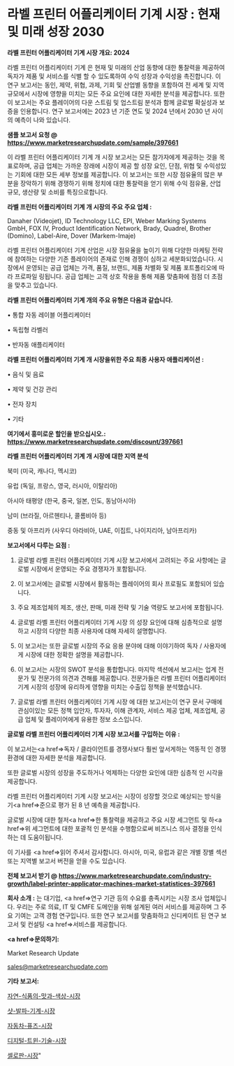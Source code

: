 # 라벨 프린터 어플리케이터 기계 시장 : 현재 및 미래 성장 2030

<strong>라벨 프린터 어플리케이터 기계 시장 개요: 2024</strong>

라벨 프린터 어플리케이터 기계 은 현재 및 미래의 산업 동향에 대한 통찰력을 제공하여 독자가 제품 및 서비스를 식별 할 수 있도록하여 수익 성장과 수익성을 촉진합니다. 이 연구 보고서는 동인, 제약, 위협, 과제, 기회 및 산업별 동향을 포함하여 전 세계 및 지역 규모에서 시장에 영향을 미치는 모든 주요 요인에 대한 자세한 분석을 제공합니다. 또한이 보고서는 주요 플레이어의 다운 스트림 및 업스트림 분석과 함께 글로벌 확실성과 보증을 인용합니다. 연구 보고서에는 2023 년 기준 연도 및 2024 년에서 2030 년 사이의 예측이 나와 있습니다.



<strong>샘플 보고서 요청 @ <a href=https://www.marketresearchupdate.com/sample/397661>https://www.marketresearchupdate.com/sample/397661</a></strong>

이 라벨 프린터 어플리케이터 기계 개 시장 보고서는 모든 참가자에게 제공하는 것을 목표로하며, 공급 업체는 가까운 장래에 시장이 제공 할 성장 요인, 단점, 위협 및 수익성있는 기회에 대한 모든 세부 정보를 제공합니다. 이 보고서는 또한 시장 점유율의 많은 부분을 장악하기 위해 경쟁하기 위해 정치에 대한 통찰력을 얻기 위해 수익 점유율, 산업 규모, 생산량 및 소비를 특징으로합니다.



<strong>라벨 프린터 어플리케이터 기계 개 시장의 주요 주요 업체 :</strong>

Danaher (Videojet), ID Technology LLC, EPI, Weber Marking Systems GmbH, FOX IV, Product Identification Network, Brady, Quadrel, Brother (Domino), Label-Aire, Dover (Markem-Imaje)

라벨 프린터 어플리케이터 기계 산업은 시장 점유율을 높이기 위해 다양한 마케팅 전략에 참여하는 다양한 기존 플레이어의 존재로 인해 경쟁이 심하고 세분화되었습니다. 시장에서 운영되는 공급 업체는 가격, 품질, 브랜드, 제품 차별화 및 제품 포트폴리오에 따라 프로파일 링됩니다. 공급 업체는 고객 상호 작용을 통해 제품 맞춤화에 점점 더 초점을 맞추고 있습니다.



<strong>라벨 프린터 어플리케이터 기계 개의 주요 유형은 다음과 같습니다.</strong>

• 통합 자동 레이블 어플리케이터

• 독립형 라벨러

• 반자동 애플리케이터



<strong>라벨 프린터 어플리케이터 기계 개 시장을위한 주요 최종 사용자 애플리케이션 :</strong>

• 음식 및 음료

• 제약 및 건강 관리

• 전자 장치

• 기타



<strong>여기에서 흥미로운 할인을 받으십시오.: <a href=https://www.marketresearchupdate.com/discount/397661>https://www.marketresearchupdate.com/discount/397661</a></strong>



<strong>라벨 프린터 어플리케이터 기계 개 시장에 대한 지역 분석</strong>

북미 (미국, 캐나다, 멕시코)

유럽 (독일, 프랑스, 영국, 러시아, 이탈리아)

아시아 태평양 (한국, 중국, 일본, 인도, 동남아시아)

남미 (브라질, 아르헨티나, 콜롬비아 등)

중동 및 아프리카 (사우디 아라비아, UAE, 이집트, 나이지리아, 남아프리카)



<strong>보고서에서 다루는 요점 :</strong>

1. 글로벌 라벨 프린터 어플리케이터 기계 시장 보고서에서 고려되는 주요 사항에는 글로벌 시장에서 운영되는 주요 경쟁자가 포함됩니다.

2. 이 보고서에는 글로벌 시장에서 활동하는 플레이어의 회사 프로필도 포함되어 있습니다.

3. 주요 제조업체의 제조, 생산, 판매, 미래 전략 및 기술 역량도 보고서에 포함됩니다.

4. 글로벌 라벨 프린터 어플리케이터 기계 시장 의 성장 요인에 대해 심층적으로 설명하고 시장의 다양한 최종 사용자에 대해 자세히 설명합니다.

5. 이 보고서는 또한 글로벌 시장의 주요 응용 분야에 대해 이야기하여 독자 / 사용자에게 시장에 대한 정확한 설명을 제공합니다.

6. 이 보고서는 시장의 SWOT 분석을 통합합니다. 마지막 섹션에서 보고서는 업계 전문가 및 전문가의 의견과 견해를 제공합니다. 전문가들은 라벨 프린터 어플리케이터 기계 시장의 성장에 유리하게 영향을 미치는 수출입 정책을 분석했습니다.

7. 글로벌 라벨 프린터 어플리케이터 기계 시장 에 대한 보고서는이 연구 문서 구매에 관심이있는 모든 정책 입안자, 투자자, 이해 관계자, 서비스 제공 업체, 제조업체, 공급 업체 및 플레이어에게 유용한 정보 소스입니다.



<strong>글로벌 라벨 프린터 어플리케이터 기계 시장 보고서를 구입하는 이유 :</strong>

이 보고서는<a href=>독자 / 클</a>라이언트를 경쟁사보다 훨씬 앞서게하는 역동적 인 경쟁 환경에 대한 자세한 분석을 제공합니다.

또한 글로벌 시장의 성장을 주도하거나 억제하는 다양한 요인에 대한 심층적 인 시각을 제공합니다.

라벨 프린터 어플리케이터 기계 시장 보고서는 시장이 성장할 것으로 예상되는 방식을 기<a href=>준으로</a> 평가 된 8 년 예측을 제공합니다.

글로벌 시장에 대한 철저<a href=>한 통찰력</a>을 제공하고 주요 시장 세그먼트 및 하<a href=>위 세그</a>먼트에 대한 포괄적 인 분석을 수행함으로써 비즈니스 의사 결정을 인식하는 데 도움이됩니다.

이 기사를 <a href=>읽어 주</a>셔서 감사합니다. 아시아, 미국, 유럽과 같은 개별 장별 섹션 또는 지역별 보고서 버전을 얻을 수도 있습니다.



<strong>전체 보고서 받기 @ <a href=https://www.marketresearchupdate.com/industry-growth/label-printer-applicator-machines-market-statistices-397661>https://www.marketresearchupdate.com/industry-growth/label-printer-applicator-machines-market-statistices-397661</a></strong>



<strong>회사 소개 :</strong>
는 대기업, <a href=>연구 기</a>관 등의 수요를 충족시키는 시장 조사 업체입니다. 우리는 주로 의료, IT 및 CMFE 도메인을 위해 설계된 여러 서비스를 제공하며 그 주요 기여는 고객 경험 연구입니다. 또한 연구 보고서를 맞춤화하고 신디케이트 된 연구 보고서 및 컨설팅 <a href=>서비</a>스를 제공합니다.



<strong><a href=>문의하기:</a></strong>

Market Research Update

sales@marketresearchupdate.com



<strong>기타 보고서:</strong>

<a href=https://www.linkedin.com/pulse/자연-식품의-맛과-색상-시장-진입-전략-및-위험-평가2029년-analytics-alchemy-360-analysis/>자연-식품의-맛과-색상-시장</a>

<a href=https://www.linkedin.com/pulse/샷-발파-기계-시장-경쟁-분석-및-성장-잠재력-2029-trend-tracking-tips-360-analysis-ob8kf/>샷-발파-기계-시장</a>

<a href=https://www.linkedin.com/pulse/자동차-퓨즈-시장-현재-및-미래-성장-2029-trendsetters-talk-360-analysis-k2orf/>자동차-퓨즈-시장</a>

<a href=https://www.linkedin.com/pulse/디지털-트윈-기술-시장-진입-전략-및-위험-평가2030년-data-dive-diaries-24-analysis-ftdsf/>디지털-트윈-기술-시장</a>

<a href=https://www.linkedin.com/pulse/셀로판-시장-진입-전략-및-위험-평가2030년-data-dive-diaries-24-analysis-zg7mf/>셀로판-시장</a>"
